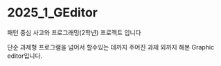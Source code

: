 # 2025_1_GEditor
패턴 중심 사고와 프로그래밍(2학년) 프로젝트 입니다

단순 과제형 프로그램을 넘어서 할수있는 데까지 주어진 과제 외까지 해본 Graphic editor입니다.
